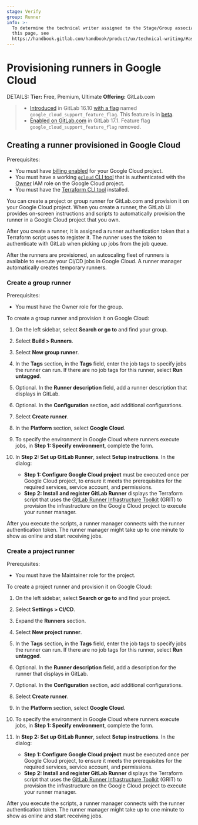 ```yaml
---
stage: Verify
group: Runner
info: >-
  To determine the technical writer assigned to the Stage/Group associated with
  this page, see
  https://handbook.gitlab.com/handbook/product/ux/technical-writing/#assignments
---
```

# Provisioning runners in Google Cloud

DETAILS:
**Tier:** Free, Premium, Ultimate
**Offering:** GitLab.com

> - [Introduced](https://gitlab.com/gitlab-org/gitlab/-/issues/438316) in GitLab 16.10 [with a flag](../../administration/feature_flags.md) named `google_cloud_support_feature_flag`. This feature is in [beta](../../policy/experiment-beta-support.md).
> - [Enabled on GitLab.com](https://gitlab.com/gitlab-org/gitlab/-/merge_requests/150472) in GitLab 17.1. Feature flag `google_cloud_support_feature_flag` removed.

## Creating a runner provisioned in Google Cloud

Prerequisites:

- You must have [billing enabled](https://cloud.google.com/billing/docs/how-to/verify-billing-enabled#confirm_billing_is_enabled_on_a_project)
  for your Google Cloud project.
- You must have a working [`gcloud` CLI tool](https://cloud.google.com/sdk/docs/install) that is authenticated with the
  [Owner](https://cloud.google.com/iam/docs/understanding-roles#owner) IAM role on the Google Cloud project.
- You must have the [Terraform CLI tool](https://developer.hashicorp.com/terraform/install) installed.

You can create a project or group runner for GitLab.com and provision it on your Google Cloud project.
When you create a runner, the GitLab UI provides on-screen instructions and scripts to automatically provision the runner
in a Google Cloud project that you own.

After you create a runner, it is assigned a runner authentication token that a Terraform script uses to register it.
The runner uses the token to authenticate with GitLab when picking up jobs from the job queue.

After the runners are provisioned, an autoscaling fleet of runners is available to execute your CI/CD jobs
in Google Cloud.
A runner manager automatically creates temporary runners.

### Create a group runner

Prerequisites:

- You must have the Owner role for the group.

To create a group runner and provision it on Google Cloud:

1. On the left sidebar, select **Search or go to** and find your group.
1. Select **Build > Runners**.
1. Select **New group runner**.
1. In the **Tags** section, in the **Tags** field, enter the job tags to specify jobs the runner can run.
   If there are no job tags for this runner, select **Run untagged**.
1. Optional. In the **Runner description** field, add a runner description
   that displays in GitLab.
1. Optional. In the **Configuration** section, add additional configurations.
1. Select **Create runner**.
1. In the **Platform** section, select **Google Cloud**.
1. To specify the environment in Google Cloud where
   runners execute jobs, in **Step 1: Specify environment**, complete the form.
1. In **Step 2: Set up GitLab Runner**, select **Setup instructions**. In the dialog:

   - **Step 1: Configure Google Cloud project** must be executed once per Google Cloud project,
     to ensure it meets the prerequisites for the required services, service account, and permissions.
   - **Step 2: Install and register GitLab Runner** displays the Terraform script that uses the
     [GitLab Runner Infrastructure Toolkit](https://gitlab.com/gitlab-org/ci-cd/runner-tools/grit/-/blob/main/docs/scenarios/google/linux/docker-autoscaler-default/index.md)
     (GRIT) to provision the infrastructure on the Google Cloud project to execute your runner manager.

After you execute the scripts, a runner manager connects with the runner authentication token. The runner manager might
take up to one minute to show as online and start receiving jobs.

### Create a project runner

Prerequisites:

- You must have the Maintainer role for the project.

To create a project runner and provision it on Google Cloud:

1. On the left sidebar, select **Search or go to** and find your project.
1. Select **Settings > CI/CD**.
1. Expand the **Runners** section.
1. Select **New project runner**.
1. In the **Tags** section, in the **Tags** field, enter the job tags to specify jobs the runner can run.
   If there are no job tags for this runner, select **Run untagged**.
1. Optional. In the **Runner description** field, add a description for the runner
   that displays in GitLab.
1. Optional. In the **Configuration** section, add additional configurations.
1. Select **Create runner**.
1. In the **Platform** section, select **Google Cloud**.
1. To specify the environment in Google Cloud where
   runners execute jobs, in **Step 1: Specify environment**, complete the form.
1. In **Step 2: Set up GitLab Runner**, select **Setup instructions**. In the dialog:

   - **Step 1: Configure Google Cloud project** must be executed once per Google Cloud project,
     to ensure it meets the prerequisites for the required services, service account, and permissions.
   - **Step 2: Install and register GitLab Runner** displays the Terraform script that uses the
     [GitLab Runner Infrastructure Toolkit](https://gitlab.com/gitlab-org/ci-cd/runner-tools/grit/-/blob/main/docs/scenarios/google/linux/docker-autoscaler-default/index.md) (GRIT)
     to provision the infrastructure on the Google Cloud project to execute your runner manager.

After you execute the scripts, a runner manager connects with the runner authentication token. The runner manager might
take up to one minute to show as online and start receiving jobs.
